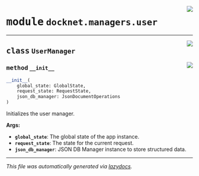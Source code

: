 <!-- markdownlint-disable -->

<a href="https://github.com/khulnasoft/docknet/blob/main/backend/src/docknet/managers/user.py#L0"><img align="right" style="float:right;" src="https://img.shields.io/badge/-source-cccccc?style=flat-square"></a>

# <kbd>module</kbd> `docknet.managers.user`






---

<a href="https://github.com/khulnasoft/docknet/blob/main/backend/src/docknet/managers/user.py#L5"><img align="right" style="float:right;" src="https://img.shields.io/badge/-source-cccccc?style=flat-square"></a>

## <kbd>class</kbd> `UserManager`




<a href="https://github.com/khulnasoft/docknet/blob/main/backend/src/docknet/managers/user.py#L6"><img align="right" style="float:right;" src="https://img.shields.io/badge/-source-cccccc?style=flat-square"></a>

### <kbd>method</kbd> `__init__`

```python
__init__(
    global_state: GlobalState,
    request_state: RequestState,
    json_db_manager: JsonDocumentOperations
)
```

Initializes the user manager. 



**Args:**
 
 - <b>`global_state`</b>:  The global state of the app instance. 
 - <b>`request_state`</b>:  The state for the current request. 
 - <b>`json_db_manager`</b>:  JSON DB Manager instance to store structured data. 







---

_This file was automatically generated via [lazydocs](https://github.com/khulnasoft/lazydocs)._
